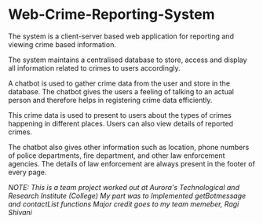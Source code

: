 # Web-Crime-Reporting-System

The system is a client-server based web application for reporting and viewing crime based information. 

The system maintains a centralised database to store, access and display all information related to crimes to users accordingly. 

A chatbot is used to gather crime data from the user and store in the database. The chatbot gives the users a feeling of talking to an actual person and therefore helps in registering crime data efficiently. 

This crime data is used to present to users about the types of crimes happening in different places. Users can also view details of reported crimes. 

The chatbot also gives other information such as location, phone numbers of police departments, fire department, and other law enforcement agencies. The details of law enforcement are always present in the footer of every page.


*NOTE: This is a team project worked out at Aurora's Technological and Research Institute (College)
My part was to Implemented getBotmessage and contactList functions 
Major credit goes to my team memeber, Ragi Shivani* 
